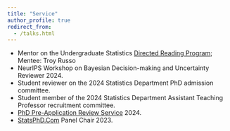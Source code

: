 ```yaml
---
title: "Service"
author_profile: true
redirect_from:
  - /talks.html
---
```


<!-- Leave two spaces at the end -->
* Mentor on the Undergraduate Statistics [Directed Reading Program](https://spa-drp.github.io/currentmentors.html); Mentee: Troy Russo
* NeurIPS Workshop on Bayesian Decision-making and Uncertainty Reviewer 2024.
* Student reviewer on the 2024 Statistics Department PhD admission committee.
* Student member of the 2024 Statistics Department Assistant Teaching Professor recruitment committee.
* [PhD Pre-Application Review Service](https://stat.uw.edu/pre-application-review-service)	 2024.
* [StatsPhD.Com](https://www.statsphd.com/) Panel Chair	 2023.
